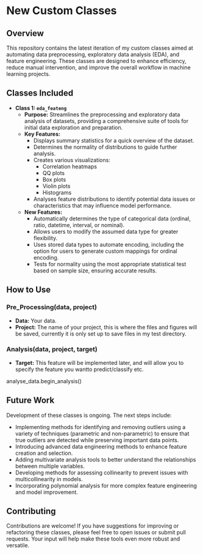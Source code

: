 # New Custom Classes

## Overview
This repository contains the latest iteration of my custom classes aimed at automating data preprocessing, exploratory data analysis (EDA), and feature engineering. These classes are designed to enhance efficiency, reduce manual intervention, and improve the overall workflow in machine learning projects.

## Classes Included

- **Class 1: `eda_feateng`**
  - **Purpose:** Streamlines the preprocessing and exploratory data analysis of datasets, providing a comprehensive suite of tools for initial data exploration and preparation.
  - **Key Features:** 
    - Displays summary statistics for a quick overview of the dataset.
    - Determines the normality of distributions to guide further analysis.
    - Creates various visualizations:
      - Correlation heatmaps
      - QQ plots
      - Box plots
      - Violin plots
      - Histograms
    - Analyses feature distributions to identify potential data issues or characteristics that may influence model performance.
  - **New Features:**
    - Automatically determines the type of categorical data (ordinal, ratio, datetime, interval, or nominal).
    - Allows users to modify the assumed data type for greater flexibility.
    - Uses stored data types to automate encoding, including the option for users to generate custom mappings for ordinal encoding.
    - Tests for normality using the most appropriate statistical test based on sample size, ensuring accurate results.

## How to Use

### Pre_Processing(data, project)
- **Data:** Your data.
- **Project:** The name of your project, this is where the files and figures will be saved, currently it is only set up to save files in my test directory.

### Analysis(data, project, target) 
- **Target:** This feature will be implemented later, and will allow you to specify the feature you wantto predict/classify etc.

analyse_data.begin_analysis()
## Future Work
Development of these classes is ongoing. The next steps include:
- Implementing methods for identifying and removing outliers using a variety of techniques (parametric and non-parametric) to ensure that true outliers are detected while preserving important data points.
- Introducing advanced data engineering methods to enhance feature creation and selection.
- Adding multivariate analysis tools to better understand the relationships between multiple variables.
- Developing methods for assessing collinearity to prevent issues with multicollinearity in models.
- Incorporating polynomial analysis for more complex feature engineering and model improvement.

## Contributing
Contributions are welcome! If you have suggestions for improving or refactoring these classes, please feel free to open issues or submit pull requests. Your input will help make these tools even more robust and versatile.
